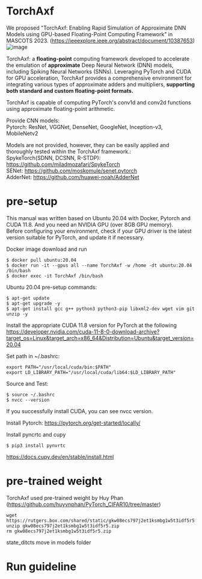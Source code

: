 # TorchAxf
We proposed "TorchAxf: Enabling Rapid Simulation of Approximate DNN Models using GPU-based Floating-Point Computing Framework" in MASCOTS 2023. (https://ieeexplore.ieee.org/abstract/document/10387653)
![image](https://github.com/rhkr9609/TorchAxf/assets/45326283/71269312-d161-4ce2-9dd1-0a397820142d)

TorchAxf: a **floating-point** computing framework developed to accelerate the emulation of **approximate** Deep Neural Network (DNN) models, including Spiking Neural Networks (SNNs). Leveraging PyTorch and CUDA for GPU acceleration, TorchAxf provides a comprehensive environment for integrating various types of approximate adders and multipliers, **supporting both standard and custom floating-point formats.**

TorchAxf is capable of computing PyTorch's conv1d and conv2d functions using approximate floating-point arithmetic.

Provide CNN models: <br/>
Pytorch: ResNet, VGGNet, DenseNet, GoogleNet, Inception-v3, MobileNetv2 <br/>
 
Models are not provided, however, they can be easily applied and thoroughly tested within the TorchAxf framework.: <br/>
SpykeTorch(SDNN, DCSNN, R-STDP): https://github.com/miladmozafari/SpykeTorch <br/>
SENet: https://github.com/moskomule/senet.pytorch <br/>
AdderNet: https://github.com/huawei-noah/AdderNet

# pre-setup
This manual was written based on Ubuntu 20.04 with Docker, Pytorch and CUDA 11.8. And you need an NVIDIA GPU (over 8GB GPU memory). <br/>
Before configuring your environment, check if your GPU driver is the latest version suitable for PyTorch, and update it if necessary. 

Docker image download and run
```
$ docker pull ubuntu:20.04
$ docker run -it --gpus all --name TorchAxf -w /home -dt ubuntu:20.04 /bin/bash
$ docker exec -it TorchAxf /bin/bash
```

Ubuntu 20.04 pre-setup commands:
```
$ apt-get update
$ apt-get upgrade -y
$ apt-get install gcc g++ python3 python3-pip libxml2-dev wget vim git unzip -y
```

Install the appropriate CUDA 11.8 version for PyTorch at the following https://developer.nvidia.com/cuda-11-8-0-download-archive?target_os=Linux&target_arch=x86_64&Distribution=Ubuntu&target_version=20.04

Set path in ~/.bashrc:
```
export PATH="/usr/local/cuda/bin:$PATH"
export LD_LIBRARY_PATH="/usr/local/cuda/lib64:$LD_LIBRARY_PATH"
```
Source and Test:
```
$ source ~/.bashrc
$ nvcc --version
```
If you successfully install CUDA, you can see nvcc version.

Install Pytorch: https://pytorch.org/get-started/locally/

Install pyncrtc and cupy
```
$ pip3 install pynvrtc
```
https://docs.cupy.dev/en/stable/install.html

# pre-trained weight
TorchAxf used pre-trained weight by Huy Phan (https://github.com/huyvnphan/PyTorch_CIFAR10/tree/master)
```
wget https://rutgers.box.com/shared/static/gkw08ecs797j2et1ksmbg1w5t3idf5r5.zip
unzip gkw08ecs797j2et1ksmbg1w5t3idf5r5.zip
rm gkw08ecs797j2et1ksmbg1w5t3idf5r5.zip
```
state_ditcts move in models folder
# Run guideline
